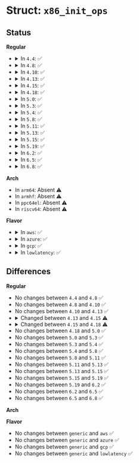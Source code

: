 # Struct: <code>x86_init_ops</code>

## Status
<b>Regular</b>
<ul>
<li>
<details>
<summary>In <code>4.4</code>: ✅</summary>

```c
struct x86_init_ops {
    struct x86_init_resources resources;
    struct x86_init_mpparse mpparse;
    struct x86_init_irqs irqs;
    struct x86_init_oem oem;
    struct x86_init_paging paging;
    struct x86_init_timers timers;
    struct x86_init_iommu iommu;
    struct x86_init_pci pci;
};
```
</details>
</li>
<li>
<details>
<summary>In <code>4.8</code>: ✅</summary>

```c
struct x86_init_ops {
    struct x86_init_resources resources;
    struct x86_init_mpparse mpparse;
    struct x86_init_irqs irqs;
    struct x86_init_oem oem;
    struct x86_init_paging paging;
    struct x86_init_timers timers;
    struct x86_init_iommu iommu;
    struct x86_init_pci pci;
};
```
</details>
</li>
<li>
<details>
<summary>In <code>4.10</code>: ✅</summary>

```c
struct x86_init_ops {
    struct x86_init_resources resources;
    struct x86_init_mpparse mpparse;
    struct x86_init_irqs irqs;
    struct x86_init_oem oem;
    struct x86_init_paging paging;
    struct x86_init_timers timers;
    struct x86_init_iommu iommu;
    struct x86_init_pci pci;
};
```
</details>
</li>
<li>
<details>
<summary>In <code>4.13</code>: ✅</summary>

```c
struct x86_init_ops {
    struct x86_init_resources resources;
    struct x86_init_mpparse mpparse;
    struct x86_init_irqs irqs;
    struct x86_init_oem oem;
    struct x86_init_paging paging;
    struct x86_init_timers timers;
    struct x86_init_iommu iommu;
    struct x86_init_pci pci;
};
```
</details>
</li>
<li>
<details>
<summary>In <code>4.15</code>: ✅</summary>

```c
struct x86_init_ops {
    struct x86_init_resources resources;
    struct x86_init_mpparse mpparse;
    struct x86_init_irqs irqs;
    struct x86_init_oem oem;
    struct x86_init_paging paging;
    struct x86_init_timers timers;
    struct x86_init_iommu iommu;
    struct x86_init_pci pci;
    struct x86_hyper_init hyper;
};
```
</details>
</li>
<li>
<details>
<summary>In <code>4.18</code>: ✅</summary>

```c
struct x86_init_ops {
    struct x86_init_resources resources;
    struct x86_init_mpparse mpparse;
    struct x86_init_irqs irqs;
    struct x86_init_oem oem;
    struct x86_init_paging paging;
    struct x86_init_timers timers;
    struct x86_init_iommu iommu;
    struct x86_init_pci pci;
    struct x86_hyper_init hyper;
    struct x86_init_acpi acpi;
};
```
</details>
</li>
<li>
<details>
<summary>In <code>5.0</code>: ✅</summary>

```c
struct x86_init_ops {
    struct x86_init_resources resources;
    struct x86_init_mpparse mpparse;
    struct x86_init_irqs irqs;
    struct x86_init_oem oem;
    struct x86_init_paging paging;
    struct x86_init_timers timers;
    struct x86_init_iommu iommu;
    struct x86_init_pci pci;
    struct x86_hyper_init hyper;
    struct x86_init_acpi acpi;
};
```
</details>
</li>
<li>
<details>
<summary>In <code>5.3</code>: ✅</summary>

```c
struct x86_init_ops {
    struct x86_init_resources resources;
    struct x86_init_mpparse mpparse;
    struct x86_init_irqs irqs;
    struct x86_init_oem oem;
    struct x86_init_paging paging;
    struct x86_init_timers timers;
    struct x86_init_iommu iommu;
    struct x86_init_pci pci;
    struct x86_hyper_init hyper;
    struct x86_init_acpi acpi;
};
```
</details>
</li>
<li>
<details>
<summary>In <code>5.4</code>: ✅</summary>

```c
struct x86_init_ops {
    struct x86_init_resources resources;
    struct x86_init_mpparse mpparse;
    struct x86_init_irqs irqs;
    struct x86_init_oem oem;
    struct x86_init_paging paging;
    struct x86_init_timers timers;
    struct x86_init_iommu iommu;
    struct x86_init_pci pci;
    struct x86_hyper_init hyper;
    struct x86_init_acpi acpi;
};
```
</details>
</li>
<li>
<details>
<summary>In <code>5.8</code>: ✅</summary>

```c
struct x86_init_ops {
    struct x86_init_resources resources;
    struct x86_init_mpparse mpparse;
    struct x86_init_irqs irqs;
    struct x86_init_oem oem;
    struct x86_init_paging paging;
    struct x86_init_timers timers;
    struct x86_init_iommu iommu;
    struct x86_init_pci pci;
    struct x86_hyper_init hyper;
    struct x86_init_acpi acpi;
};
```
</details>
</li>
<li>
<details>
<summary>In <code>5.11</code>: ✅</summary>

```c
struct x86_init_ops {
    struct x86_init_resources resources;
    struct x86_init_mpparse mpparse;
    struct x86_init_irqs irqs;
    struct x86_init_oem oem;
    struct x86_init_paging paging;
    struct x86_init_timers timers;
    struct x86_init_iommu iommu;
    struct x86_init_pci pci;
    struct x86_hyper_init hyper;
    struct x86_init_acpi acpi;
};
```
</details>
</li>
<li>
<details>
<summary>In <code>5.13</code>: ✅</summary>

```c
struct x86_init_ops {
    struct x86_init_resources resources;
    struct x86_init_mpparse mpparse;
    struct x86_init_irqs irqs;
    struct x86_init_oem oem;
    struct x86_init_paging paging;
    struct x86_init_timers timers;
    struct x86_init_iommu iommu;
    struct x86_init_pci pci;
    struct x86_hyper_init hyper;
    struct x86_init_acpi acpi;
};
```
</details>
</li>
<li>
<details>
<summary>In <code>5.15</code>: ✅</summary>

```c
struct x86_init_ops {
    struct x86_init_resources resources;
    struct x86_init_mpparse mpparse;
    struct x86_init_irqs irqs;
    struct x86_init_oem oem;
    struct x86_init_paging paging;
    struct x86_init_timers timers;
    struct x86_init_iommu iommu;
    struct x86_init_pci pci;
    struct x86_hyper_init hyper;
    struct x86_init_acpi acpi;
};
```
</details>
</li>
<li>
<details>
<summary>In <code>5.19</code>: ✅</summary>

```c
struct x86_init_ops {
    struct x86_init_resources resources;
    struct x86_init_mpparse mpparse;
    struct x86_init_irqs irqs;
    struct x86_init_oem oem;
    struct x86_init_paging paging;
    struct x86_init_timers timers;
    struct x86_init_iommu iommu;
    struct x86_init_pci pci;
    struct x86_hyper_init hyper;
    struct x86_init_acpi acpi;
};
```
</details>
</li>
<li>
<details>
<summary>In <code>6.2</code>: ✅</summary>

```c
struct x86_init_ops {
    struct x86_init_resources resources;
    struct x86_init_mpparse mpparse;
    struct x86_init_irqs irqs;
    struct x86_init_oem oem;
    struct x86_init_paging paging;
    struct x86_init_timers timers;
    struct x86_init_iommu iommu;
    struct x86_init_pci pci;
    struct x86_hyper_init hyper;
    struct x86_init_acpi acpi;
};
```
</details>
</li>
<li>
<details>
<summary>In <code>6.5</code>: ✅</summary>

```c
struct x86_init_ops {
    struct x86_init_resources resources;
    struct x86_init_mpparse mpparse;
    struct x86_init_irqs irqs;
    struct x86_init_oem oem;
    struct x86_init_paging paging;
    struct x86_init_timers timers;
    struct x86_init_iommu iommu;
    struct x86_init_pci pci;
    struct x86_hyper_init hyper;
    struct x86_init_acpi acpi;
};
```
</details>
</li>
<li>
<details>
<summary>In <code>6.8</code>: ✅</summary>

```c
struct x86_init_ops {
    struct x86_init_resources resources;
    struct x86_init_mpparse mpparse;
    struct x86_init_irqs irqs;
    struct x86_init_oem oem;
    struct x86_init_paging paging;
    struct x86_init_timers timers;
    struct x86_init_iommu iommu;
    struct x86_init_pci pci;
    struct x86_hyper_init hyper;
    struct x86_init_acpi acpi;
};
```
</details>
</li>
</ul>
<b>Arch</b>
<ul>
<li>
In <code>arm64</code>: Absent ⚠️
</li>
<li>
In <code>armhf</code>: Absent ⚠️
</li>
<li>
In <code>ppc64el</code>: Absent ⚠️
</li>
<li>
In <code>riscv64</code>: Absent ⚠️
</li>
</ul>
<b>Flavor</b>
<ul>
<li>
<details>
<summary>In <code>aws</code>: ✅</summary>

```c
struct x86_init_ops {
    struct x86_init_resources resources;
    struct x86_init_mpparse mpparse;
    struct x86_init_irqs irqs;
    struct x86_init_oem oem;
    struct x86_init_paging paging;
    struct x86_init_timers timers;
    struct x86_init_iommu iommu;
    struct x86_init_pci pci;
    struct x86_hyper_init hyper;
    struct x86_init_acpi acpi;
};
```
</details>
</li>
<li>
<details>
<summary>In <code>azure</code>: ✅</summary>

```c
struct x86_init_ops {
    struct x86_init_resources resources;
    struct x86_init_mpparse mpparse;
    struct x86_init_irqs irqs;
    struct x86_init_oem oem;
    struct x86_init_paging paging;
    struct x86_init_timers timers;
    struct x86_init_iommu iommu;
    struct x86_init_pci pci;
    struct x86_hyper_init hyper;
    struct x86_init_acpi acpi;
};
```
</details>
</li>
<li>
<details>
<summary>In <code>gcp</code>: ✅</summary>

```c
struct x86_init_ops {
    struct x86_init_resources resources;
    struct x86_init_mpparse mpparse;
    struct x86_init_irqs irqs;
    struct x86_init_oem oem;
    struct x86_init_paging paging;
    struct x86_init_timers timers;
    struct x86_init_iommu iommu;
    struct x86_init_pci pci;
    struct x86_hyper_init hyper;
    struct x86_init_acpi acpi;
};
```
</details>
</li>
<li>
<details>
<summary>In <code>lowlatency</code>: ✅</summary>

```c
struct x86_init_ops {
    struct x86_init_resources resources;
    struct x86_init_mpparse mpparse;
    struct x86_init_irqs irqs;
    struct x86_init_oem oem;
    struct x86_init_paging paging;
    struct x86_init_timers timers;
    struct x86_init_iommu iommu;
    struct x86_init_pci pci;
    struct x86_hyper_init hyper;
    struct x86_init_acpi acpi;
};
```
</details>
</li>
</ul>

## Differences
<b>Regular</b>
<ul>
<li>
No changes between <code>4.4</code> and <code>4.8</code> ✅
</li>
<li>
No changes between <code>4.8</code> and <code>4.10</code> ✅
</li>
<li>
No changes between <code>4.10</code> and <code>4.13</code> ✅
</li>
<li>
<details>
<summary>Changed between <code>4.13</code> and <code>4.15</code> ⚠️</summary>
<ul>
<li>
<b>Field added. </b>
<code>struct x86_hyper_init hyper</code>
</li>
</ul>
</details>
</li>
<li>
<details>
<summary>Changed between <code>4.15</code> and <code>4.18</code> ⚠️</summary>
<ul>
<li>
<b>Field added. </b>
<code>struct x86_init_acpi acpi</code>
</li>
</ul>
</details>
</li>
<li>
No changes between <code>4.18</code> and <code>5.0</code> ✅
</li>
<li>
No changes between <code>5.0</code> and <code>5.3</code> ✅
</li>
<li>
No changes between <code>5.3</code> and <code>5.4</code> ✅
</li>
<li>
No changes between <code>5.4</code> and <code>5.8</code> ✅
</li>
<li>
No changes between <code>5.8</code> and <code>5.11</code> ✅
</li>
<li>
No changes between <code>5.11</code> and <code>5.13</code> ✅
</li>
<li>
No changes between <code>5.13</code> and <code>5.15</code> ✅
</li>
<li>
No changes between <code>5.15</code> and <code>5.19</code> ✅
</li>
<li>
No changes between <code>5.19</code> and <code>6.2</code> ✅
</li>
<li>
No changes between <code>6.2</code> and <code>6.5</code> ✅
</li>
<li>
No changes between <code>6.5</code> and <code>6.8</code> ✅
</li>
</ul>
<b>Arch</b>
<ul>
</ul>
<b>Flavor</b>
<ul>
<li>
No changes between <code>generic</code> and <code>aws</code> ✅
</li>
<li>
No changes between <code>generic</code> and <code>azure</code> ✅
</li>
<li>
No changes between <code>generic</code> and <code>gcp</code> ✅
</li>
<li>
No changes between <code>generic</code> and <code>lowlatency</code> ✅
</li>
</ul>
